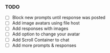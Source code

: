 ### TODO

- [ ] Block new prompts until response was posted
- [ ] Add image avatars using file host
- [ ] Add responses with images
- [ ] Add option to change your avatar
- [ ] Add Scroll Container to chat
- [ ] Add more prompts & responses
